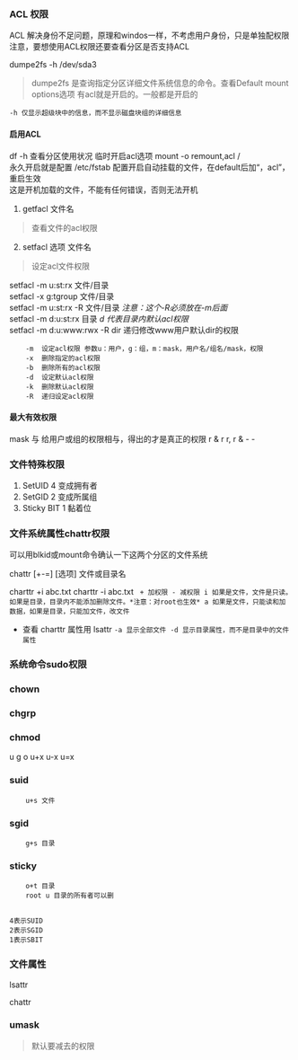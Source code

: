 ### ACL 权限
ACL 解决身份不足问题，原理和windos一样，不考虑用户身份，只是单独配权限
注意，要想使用ACL权限还要查看分区是否支持ACL

dumpe2fs -h /dev/sda3
> dumpe2fs 是查询指定分区详细文件系统信息的命令。查看Default mount options选项
> 有acl就是开启的。一般都是开启的
```
-h 仅显示超级块中的信息，而不显示磁盘块组的详细信息
```
#### 启用ACL
df -h 查看分区使用状况
临时开启acl选项 mount -o remount,acl /  
永久开启就是配置 /etc/fstab 配置开启自动挂载的文件，在default后加“，acl”，重启生效  
这是开机加载的文件，不能有任何错误，否则无法开机

1. getfacl 文件名
> 查看文件的acl权限
2. setfacl 选项 文件名
> 设定acl文件权限

setfacl -m u:st:rx 文件/目录  
setfacl -x g:tgroup 文件/目录   
setfacl -m u:st:rx -R 文件/目录 *注意：这个-R必须放在-m后面*   
setfacl -m d:u:st:rx 目录 *d 代表目录内默认acl权限*   
setfacl -m d:u:www:rwx -R dir  递归修改www用户默认dir的权限   

```
    -m  设定acl权限 参数u：用户，g：组，m：mask，用户名/组名/mask，权限
    -x  删除指定的acl权限
    -b  删除所有的acl权限
    -d  设定默认acl权限
    -k  删除默认acl权限
    -R  递归设定acl权限
```

#### 最大有效权限

mask 与 给用户或组的权限相与，得出的才是真正的权限 r & r r, r & - -

### 文件特殊权限

1. SetUID 4 变成拥有者
2. SetGID 2 变成所属组
3. Sticky BIT 1 黏着位

### 文件系统属性chattr权限

可以用blkid或mount命令确认一下这两个分区的文件系统

chattr \[+-=] \[选项] 文件或目录名

charttr +i abc.txt
charttr -i abc.txt
` 
    + 加权限 - 减权限
    i 如果是文件，文件是只读。如果是目录，目录内不能添加删除文件。*注意：对root也生效*
    a 如果是文件，只能读和加数据，如果是目录，只能加文件，改文件
`
- 查看 charttr 属性用 lsattr
`
    -a 显示全部文件
    -d 显示目录属性，而不是目录中的文件属性
`

### 系统命令sudo权限


### chown

### chgrp

### chmod
u g o u+x u-x u=x

### suid 
        u+s 文件
### sgid
        g+s 目录
### sticky
        o+t 目录
        root u 目录的所有者可以删    
        
        
    4表示SUID  
    2表示SGID  
    1表示SBIT
    
### 文件属性 

lsattr

chattr 
    
### umask 
> 默认要减去的权限
    
